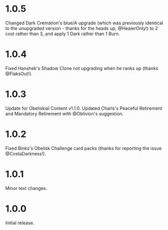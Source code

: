 # 1.0.5

Changed Dark Cremation's blue/A upgrade (which was previously identical to the unupgraded version - thanks for the heads up, @HealerOnly!) to 2 cost rather than 3, and apply 1 Dark rather than 1 Burn.

# 1.0.4

Fixed Hanshek's Shadow Clone not upgrading when he ranks up (thanks @FlaksOut!).

# 1.0.3

Update for Obeliskial Content v1.1.0.
Updated Charls's Peaceful Retirement and Mandatory Retirement with @Oblivion's suggestion.

# 1.0.2

Fixed Binks's Obelisk Challenge card packs (thanks for reporting the issue @CostaDarkness!).

# 1.0.1

Minor text changes.

# 1.0.0

Initial release.